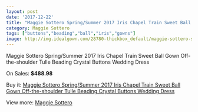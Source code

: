 ```yaml
---
layout: post
date: '2017-12-22'
title: "Maggie Sottero Spring/Summer 2017 Iris Chapel Train Sweet Ball Gown Off-the-shoulder Tulle Beading Crystal Buttons Wedding Dress"
category: Maggie Sottero
tags: ["buttons","beading","ball","iris","gowns"]
image: http://img.idealgown.com/28780-thickbox_default/maggie-sottero-spring-summer-2017-iris-chapel-train-sweet-ball-gown-off-the-shoulder-tulle-beading-crystal-buttons-wedding-dress.jpg
---
```

Maggie Sottero Spring/Summer 2017 Iris Chapel Train Sweet Ball Gown Off-the-shoulder Tulle Beading Crystal Buttons Wedding Dress

On Sales: **$488.98**
<a href="https://www.idealgown.com/en/maggie-sottero/10970-maggie-sottero-spring-summer-2017-iris-chapel-train-sweet-ball-gown-off-the-shoulder-tulle-beading-crystal-buttons-wedding-dress.html"><amp-img layout="responsive" width="600" height="600" src="//img.idealgown.com/28780-thickbox_default/maggie-sottero-spring-summer-2017-iris-chapel-train-sweet-ball-gown-off-the-shoulder-tulle-beading-crystal-buttons-wedding-dress.jpg" alt="Maggie Sottero Spring/Summer 2017 Iris Chapel Train Sweet Ball Gown Off-the-shoulder Tulle Beading Crystal Buttons Wedding Dress 0" /></a>
<a href="https://www.idealgown.com/en/maggie-sottero/10970-maggie-sottero-spring-summer-2017-iris-chapel-train-sweet-ball-gown-off-the-shoulder-tulle-beading-crystal-buttons-wedding-dress.html"><amp-img layout="responsive" width="600" height="600" src="//img.idealgown.com/28785-thickbox_default/maggie-sottero-spring-summer-2017-iris-chapel-train-sweet-ball-gown-off-the-shoulder-tulle-beading-crystal-buttons-wedding-dress.jpg" alt="Maggie Sottero Spring/Summer 2017 Iris Chapel Train Sweet Ball Gown Off-the-shoulder Tulle Beading Crystal Buttons Wedding Dress 1" /></a>
<a href="https://www.idealgown.com/en/maggie-sottero/10970-maggie-sottero-spring-summer-2017-iris-chapel-train-sweet-ball-gown-off-the-shoulder-tulle-beading-crystal-buttons-wedding-dress.html"><amp-img layout="responsive" width="600" height="600" src="//img.idealgown.com/28784-thickbox_default/maggie-sottero-spring-summer-2017-iris-chapel-train-sweet-ball-gown-off-the-shoulder-tulle-beading-crystal-buttons-wedding-dress.jpg" alt="Maggie Sottero Spring/Summer 2017 Iris Chapel Train Sweet Ball Gown Off-the-shoulder Tulle Beading Crystal Buttons Wedding Dress 2" /></a>
<a href="https://www.idealgown.com/en/maggie-sottero/10970-maggie-sottero-spring-summer-2017-iris-chapel-train-sweet-ball-gown-off-the-shoulder-tulle-beading-crystal-buttons-wedding-dress.html"><amp-img layout="responsive" width="600" height="600" src="//img.idealgown.com/28783-thickbox_default/maggie-sottero-spring-summer-2017-iris-chapel-train-sweet-ball-gown-off-the-shoulder-tulle-beading-crystal-buttons-wedding-dress.jpg" alt="Maggie Sottero Spring/Summer 2017 Iris Chapel Train Sweet Ball Gown Off-the-shoulder Tulle Beading Crystal Buttons Wedding Dress 3" /></a>
<a href="https://www.idealgown.com/en/maggie-sottero/10970-maggie-sottero-spring-summer-2017-iris-chapel-train-sweet-ball-gown-off-the-shoulder-tulle-beading-crystal-buttons-wedding-dress.html"><amp-img layout="responsive" width="600" height="600" src="//img.idealgown.com/28782-thickbox_default/maggie-sottero-spring-summer-2017-iris-chapel-train-sweet-ball-gown-off-the-shoulder-tulle-beading-crystal-buttons-wedding-dress.jpg" alt="Maggie Sottero Spring/Summer 2017 Iris Chapel Train Sweet Ball Gown Off-the-shoulder Tulle Beading Crystal Buttons Wedding Dress 4" /></a>
<a href="https://www.idealgown.com/en/maggie-sottero/10970-maggie-sottero-spring-summer-2017-iris-chapel-train-sweet-ball-gown-off-the-shoulder-tulle-beading-crystal-buttons-wedding-dress.html"><amp-img layout="responsive" width="600" height="600" src="//img.idealgown.com/28781-thickbox_default/maggie-sottero-spring-summer-2017-iris-chapel-train-sweet-ball-gown-off-the-shoulder-tulle-beading-crystal-buttons-wedding-dress.jpg" alt="Maggie Sottero Spring/Summer 2017 Iris Chapel Train Sweet Ball Gown Off-the-shoulder Tulle Beading Crystal Buttons Wedding Dress 5" /></a>

Buy it: [Maggie Sottero Spring/Summer 2017 Iris Chapel Train Sweet Ball Gown Off-the-shoulder Tulle Beading Crystal Buttons Wedding Dress](https://www.idealgown.com/en/maggie-sottero/10970-maggie-sottero-spring-summer-2017-iris-chapel-train-sweet-ball-gown-off-the-shoulder-tulle-beading-crystal-buttons-wedding-dress.html "Maggie Sottero Spring/Summer 2017 Iris Chapel Train Sweet Ball Gown Off-the-shoulder Tulle Beading Crystal Buttons Wedding Dress")

View more: [Maggie Sottero](https://www.idealgown.com/en/45-maggie-sottero "Maggie Sottero")